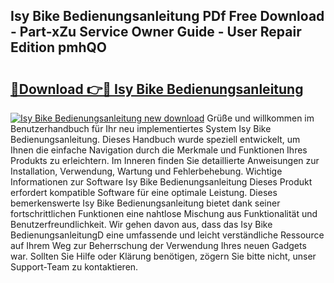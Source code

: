 ## Isy Bike Bedienungsanleitung PDf Free Download - Part-xZu Service Owner Guide - User Repair Edition pmhQO

# <h2><a href="http://df2axc.blite.top/?on=Isy+Bike+Bedienungsanleitung">🔗Download 👉🔴 Isy Bike Bedienungsanleitung</a></h2>

[![Isy Bike Bedienungsanleitung new download](https://i.imgur.com/lujVjoI.png)](http://df2axc.blite.top/?on=Isy+Bike+Bedienungsanleitung)
Grüße und willkommen im Benutzerhandbuch für Ihr neu implementiertes System Isy Bike Bedienungsanleitung. Dieses Handbuch wurde speziell entwickelt, um Ihnen die einfache Navigation durch die Merkmale und Funktionen Ihres Produkts zu erleichtern. Im Inneren finden Sie detaillierte Anweisungen zur Installation, Verwendung, Wartung und Fehlerbehebung. Wichtige Informationen zur Software Isy Bike Bedienungsanleitung Dieses Produkt erfordert kompatible Software für eine optimale Leistung. Dieses bemerkenswerte Isy Bike Bedienungsanleitung bietet dank seiner fortschrittlichen Funktionen eine nahtlose Mischung aus Funktionalität und Benutzerfreundlichkeit. Wir gehen davon aus, dass das Isy Bike BedienungsanleitungD eine umfassende und leicht verständliche Ressource auf Ihrem Weg zur Beherrschung der Verwendung Ihres neuen Gadgets war. Sollten Sie Hilfe oder Klärung benötigen, zögern Sie bitte nicht, unser Support-Team zu kontaktieren.

